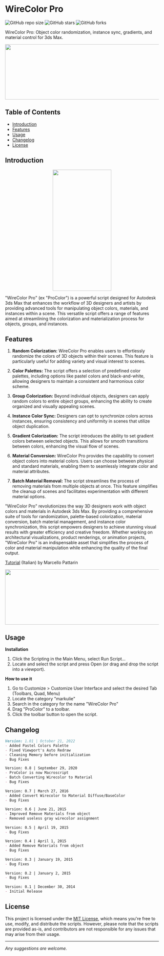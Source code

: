 # WireColor Pro

![GitHub repo size](https://img.shields.io/github/repo-size/markulie/WireColorPro)
![GitHub stars](https://img.shields.io/github/stars/markulie/WireColorPro?style=social)
![GitHub forks](https://img.shields.io/github/forks/markulie/WireColorPro?style=social)

WireColor Pro: Object color randomization, instance sync, gradients, and material control for 3ds Max.
<p align="center">
  <img width="650" height="180" src="https://github.com/markulie/ProColor/blob/master/ProColor_Blast.gif?raw=true">
</p>

## Table of Contents

- [Introduction](#introduction)
- [Features](#features)
- [Usage](#usage)
- [Changelog](#changelog)
- [License](#license)

## Introduction

<p align="center">
  <img width="192" height="395" src="https://raw.githubusercontent.com/markulie/ProColor/master/ProColor_Window.png">
</p>


"WireColor Pro" (ex "ProColor") is a powerful script designed for Autodesk 3ds Max that enhances the workflow of 3D designers and artists by providing advanced tools for manipulating object colors, materials, and instances within a scene. This versatile script offers a range of features aimed at streamlining the colorization and materialization process for objects, groups, and instances.

## Features

1. **Random Colorization:** WireColor Pro enables users to effortlessly randomize the colors of 3D objects within their scenes. This feature is particularly useful for adding variety and visual interest to scenes.

2. **Color Palettes:** The script offers a selection of predefined color palettes, including options like pastel colors and black-and-white, allowing designers to maintain a consistent and harmonious color scheme.

3. **Group Colorization:** Beyond individual objects, designers can apply random colors to entire object groups, enhancing the ability to create organized and visually appealing scenes.

4. **Instance Color Sync:** Designers can opt to synchronize colors across instances, ensuring consistency and uniformity in scenes that utilize object duplication.

5. **Gradient Colorization:** The script introduces the ability to set gradient colors between selected objects. This allows for smooth transitions between colors, enhancing the visual flow of scenes.

6. **Material Conversion:** WireColor Pro provides the capability to convert object colors into material colors. Users can choose between physical and standard materials, enabling them to seamlessly integrate color and material attributes.

7. **Batch Material Removal:** The script streamlines the process of removing materials from multiple objects at once. This feature simplifies the cleanup of scenes and facilitates experimentation with different material options.

"WireColor Pro" revolutionizes the way 3D designers work with object colors and materials in Autodesk 3ds Max. By providing a comprehensive suite of tools for randomization, palette-based colorization, material conversion, batch material management, and instance color synchronization, this script empowers designers to achieve stunning visual results with greater efficiency and creative freedom. Whether working on architectural visualizations, product renderings, or animation projects, "WireColor Pro" is an indispensable asset that simplifies the process of color and material manipulation while enhancing the quality of the final output.

<a href="https://www.youtube.com/watch?v=j5dhfQ13YUk" target="-blank">Tutorial</a> (Italian) by Marcello Pattarin

<p align="center">
  <img width="650" height="180" src="https://github.com/markulie/ProColor/blob/master/ProColor_Gradient.jpg?raw=true">
</p>

## Usage
**Installation**
1. Click the Scripting in the Main Menu, select Run Script...
2. Locate and select the script and press Open (or drag and drop the script into a viewport).

**How to use it**
1. Go to Customize > Customize User Interface and select the desired Tab (Toolbars, Quad, Menu)
2. Locate the category "markulie"
3. Search in the category for the name "WireColor Pro"
4. Drag "ProColor" to a toolbar.
5. Click the toolbar button to open the script.



## Changelog

```md
Version: 1.01 | October 21, 2022
- Added Pastel Colors Palette  
- Fixed Viewport's Auto Redraw  
- Cleaning Memory before initialization  
- Bug Fixes  

Version: 0.8 | September 29, 2020
- ProColor is now Macroscript  
- Batch Converting Wirecolor to Material  
- Bug Fixes  
  
Version: 0.7 | March 27, 2016
- Added Convert Wirecolor to Material Diffuse/BaseColor
- Bug Fixes  
  
Version: 0.6 | June 21, 2015
- Improved Remove Materials from object
- Removed useless gray wirecolor assignment  
  
Version: 0.5 | April 19, 2015
- Bug Fixes  
  
Version: 0.4 | April 1, 2015
- Added Remove Materials from object
- Bug Fixes  
  
Version: 0.3 | January 19, 2015
- Bug Fixes  
  
Version: 0.2 | January 2, 2015
- Bug Fixes  
  
Version: 0.1 | December 30, 2014
- Initial Release

```

## License

This project is licensed under the [MIT License](LICENSE), which means you're free to use, modify, and distribute the scripts. However, please note that the scripts are provided as-is, and contributors are not responsible for any issues that may arise from their usage.

---

*Any suggestions are welcome.*
